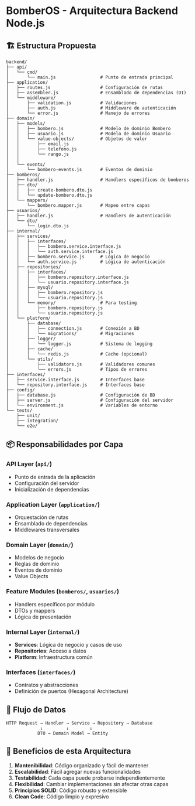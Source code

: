 # BomberOS - Arquitectura Backend Node.js

## 🏗️ Estructura Propuesta

```
backend/
├── api/
│   └── cmd/
│       └── main.js                 # Punto de entrada principal
├── application/
│   ├── routes.js                   # Configuración de rutas
│   ├── assembler.js                # Ensamblado de dependencias (DI)
│   └── middleware/
│       ├── validation.js           # Validaciones
│       ├── auth.js                 # Middleware de autenticación
│       └── error.js                # Manejo de errores
├── domain/
│   ├── models/
│   │   ├── bombero.js              # Modelo de dominio Bombero
│   │   ├── usuario.js              # Modelo de dominio Usuario
│   │   └── value-objects/          # Objetos de valor
│   │       ├── email.js
│   │       ├── telefono.js
│   │       └── rango.js
│   │
│   └── events/
│       └── bombero-events.js       # Eventos de dominio
├── bomberos/
│   ├── handler.js                  # Handlers específicos de bomberos
│   ├── dto/
│   │   ├── create-bombero.dto.js
│   │   └── update-bombero.dto.js
│   └── mappers/
│       └── bombero.mapper.js       # Mapeo entre capas
├── usuarios/
│   ├── handler.js                  # Handlers de autenticación
│   └── dto/
│       └── login.dto.js
├── internal/
│   ├── services/
│   │   ├── interfaces/
│   │   │   ├── bombero.service.interface.js
│   │   │   └── auth.service.interface.js
│   │   ├── bombero.service.js      # Lógica de negocio
│   │   └── auth.service.js         # Lógica de autenticación
│   ├── repositories/
│   │   ├── interfaces/
│   │   │   ├── bombero.repository.interface.js
│   │   │   └── usuario.repository.interface.js
│   │   ├── mysql/
│   │   │   ├── bombero.repository.js
│   │   │   └── usuario.repository.js
│   │   └── memory/                 # Para testing
│   │       ├── bombero.repository.js
│   │       └── usuario.repository.js
│   └── platform/
│       ├── database/
│       │   ├── connection.js       # Conexión a BD
│       │   └── migrations/         # Migraciones
│       ├── logger/
│       │   └── logger.js           # Sistema de logging
│       ├── cache/
│       │   └── redis.js            # Cache (opcional)
│       └── utils/
│           ├── validators.js       # Validadores comunes
│           └── errors.js           # Tipos de errores
├── interfaces/
│   ├── service.interface.js        # Interfaces base
│   └── repository.interface.js     # Interfaces base
├── config/
│   ├── database.js                 # Configuración de BD
│   ├── server.js                   # Configuración del servidor
│   └── environment.js              # Variables de entorno
└── tests/
    ├── unit/
    ├── integration/
    └── e2e/
```

## 📦 Responsabilidades por Capa

### API Layer (`api/`)
- Punto de entrada de la aplicación
- Configuración del servidor
- Inicialización de dependencias

### Application Layer (`application/`)
- Orquestación de rutas
- Ensamblado de dependencias
- Middlewares transversales

### Domain Layer (`domain/`)
- Modelos de negocio
- Reglas de dominio
- Eventos de dominio
- Value Objects

### Feature Modules (`bomberos/`, `usuarios/`)
- Handlers específicos por módulo
- DTOs y mappers
- Lógica de presentación

### Internal Layer (`internal/`)
- **Services**: Lógica de negocio y casos de uso
- **Repositories**: Acceso a datos
- **Platform**: Infraestructura común

### Interfaces (`interfaces/`)
- Contratos y abstracciones
- Definición de puertos (Hexagonal Architecture)

## 🔄 Flujo de Datos

```
HTTP Request → Handler → Service → Repository → Database
             ↓         ↓        ↓
            DTO → Domain Model → Entity
```

## 🚀 Beneficios de esta Arquitectura

1. **Mantenibilidad**: Código organizado y fácil de mantener
2. **Escalabilidad**: Fácil agregar nuevas funcionalidades
3. **Testabilidad**: Cada capa puede probarse independientemente
4. **Flexibilidad**: Cambiar implementaciones sin afectar otras capas
5. **Principios SOLID**: Código robusto y extensible
6. **Clean Code**: Código limpio y expresivo 